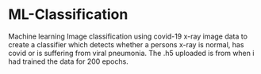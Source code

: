 # ML-Classification

 Machine learning Image classification using covid-19 x-ray image data to create a classifier which detects whether a persons x-ray is normal, has covid or is suffering from viral pneumonia. The .h5 uploaded is from when i had trained the data for 200 epochs.
